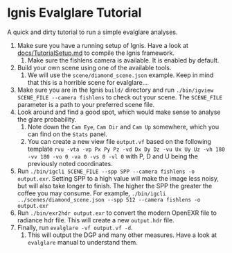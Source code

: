 # Ignis Evalglare Tutorial

A quick and dirty tutorial to run a simple evalglare analyses.

 1. Make sure you have a running setup of Ignis. Have a look at [docs/TutorialSetup.md](TutorialSetup.md) to compile the Ignis framework. 
    1. Make sure the fishlens camera is available. It is enabled by default.
 2. Build your own scene using one of the available tools.
    1. We will use the `scene/diamond_scene.json` example. Keep in mind that this is a horrible scene for evalglare...
 3. Make sure you are in the Ignis `build/` directory and run `./bin/igview SCENE_FILE --camera fishlens` to check out your scene. The `SCENE_FILE` parameter is a path to your preferred scene file.
 4. Look around and find a good spot, which would make sense to analyse the glare probability.
    1. Note down the `Cam Eye`, `Cam Dir` and `Cam Up` somewhere, which you can find on the `Stats` panel.
    2. You can create a new view file `output.vf` based on the following template `rvu -vta -vp Px Py Pz -vd Dx Dy Dz -vu Ux Uy Uz -vh 180 -vv 180 -vo 0 -va 0 -vs 0 -vl 0` with P, D and U being the previously noted coordinates.
 5. Run `./bin/igcli SCENE_FILE --spp SPP --camera fishlens -o output.exr`. Setting SPP to a high value will make the image less noisy, but will also take longer to finish. The higher the SPP the greater the coffee you may consume. For example, `./bin/igcli ../scenes/diamond_scene.json --spp 512 --camera fishlens -o output.exr`
 6. Run `./bin/exr2hdr output.exr` to convert the modern OpenEXR file to radiance hdr file. This will create a new `output.hdr` file.
 7. Finally, run `evalglare -vf output.vf -d`.
    1. This will output the DGP and many other measures. Have a look at `evalglare` manual to understand them. 